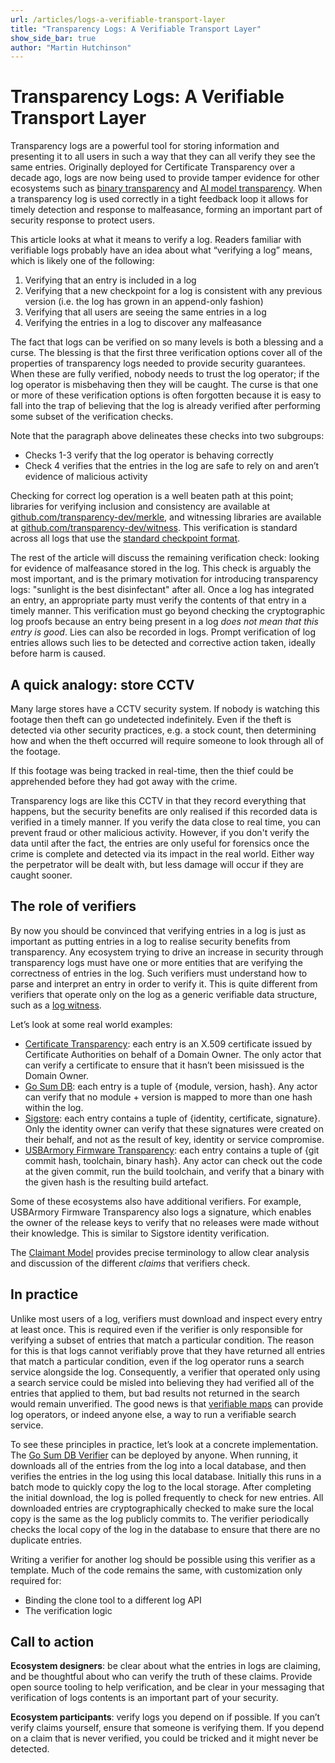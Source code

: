 ```yaml
---
url: /articles/logs-a-verifiable-transport-layer
title: "Transparency Logs: A Verifiable Transport Layer"
show_side_bar: true
author: "Martin Hutchinson"
---
```


# Transparency Logs: A Verifiable Transport Layer

Transparency logs are a powerful tool for storing information and presenting it to all users in such a way that they can all verify they see the same entries. Originally deployed for Certificate Transparency over a decade ago, logs are now being used to provide tamper evidence for other ecosystems such as [binary transparency](https://security.googleblog.com/2023/08/pixel-binary-transparency-verifiable.html) and [AI model transparency](https://security.googleblog.com/2023/10/increasing-transparency-in-ai-security.html?m=1). When a transparency log is used correctly in a tight feedback loop it allows for timely detection and response to malfeasance, forming an important part of security response to protect users.

This article looks at what it means to verify a log. Readers familiar with verifiable logs probably have an idea about what “verifying a log” means, which is likely one of the following:

1. Verifying that an entry is included in a log
2. Verifying that a new checkpoint for a log is consistent with any previous version (i.e. the log has grown in an append-only fashion)
3. Verifying that all users are seeing the same entries in a log
4. Verifying the entries in a log to discover any malfeasance

The fact that logs can be verified on so many levels is both a blessing and a curse. The blessing is that the first three verification options cover all of the properties of transparency logs needed to provide security guarantees. When these are fully verified, nobody needs to trust the log operator; if the log operator is misbehaving then they will be caught. The curse is that one or more of these verification options is often forgotten because it is easy to fall into the trap of believing that the log is already verified after performing some subset of the verification checks.

Note that the paragraph above delineates these checks into two subgroups:

*   Checks 1-3 verify that the log operator is behaving correctly
*   Check 4 verifies that the entries in the log are safe to rely on and aren’t evidence of malicious activity

Checking for correct log operation is a well beaten path at this point; libraries for verifying inclusion and consistency are available at [github.com/transparency-dev/merkle](https://github.com/transparency-dev/merkle), and witnessing libraries are available at [github.com/transparency-dev/witness](github.com/transparency-dev/witness). This verification is standard across all logs that use the [standard checkpoint format](github.com/transparency-dev/formats).

The rest of the article will discuss the remaining verification check: looking for evidence of malfeasance stored in the log. This check is arguably the most important, and is the primary motivation for introducing transparency logs: "sunlight is the best disinfectant" after all. Once a log has integrated an entry, an appropriate party must verify the contents of that entry in a timely manner. This verification must go beyond checking the cryptographic log proofs because an entry being present in a log _does not mean that this entry is good_. Lies can also be recorded in logs. Prompt verification of log entries allows such lies to be detected and corrective action taken, ideally before harm is caused.


## A quick analogy: store CCTV

Many large stores have a CCTV security system. If nobody is watching this footage then theft can go undetected indefinitely. Even if the theft is detected via other security practices, e.g. a stock count, then determining how and when the theft occurred will require someone to look through all of the footage.

If this footage was being tracked in real-time, then the thief could be apprehended before they had got away with the crime.

Transparency logs are like this CCTV in that they record everything that happens, but the security benefits are only realised if this recorded data is verified in a timely manner. If you verify the data close to real time, you can prevent fraud or other malicious activity. However, if you don't verify the data until after the fact, the entries are only useful for forensics once the crime is complete and detected via its impact in the real world. Either way the perpetrator will be dealt with, but less damage will occur if they are caught sooner.


## The role of verifiers

By now you should be convinced that verifying entries in a log is just as important as putting entries in a log to realise security benefits from transparency. Any ecosystem trying to drive an increase in security through transparency logs must have one or more entities that are verifying the correctness of entries in the log. Such verifiers must understand how to parse and interpret an entry in order to verify it. This is quite different from verifiers that operate only on the log as a generic verifiable data structure, such as a [log witness](https://github.com/transparency-dev/witness).

Let’s look at some real world examples:
*   [Certificate Transparency](https://certificate.transparency.dev/): each entry is an X.509 certificate issued by Certificate Authorities on behalf of a Domain Owner. The only actor that can verify a certificate to ensure that it hasn’t been misissued is the Domain Owner.
*   [Go Sum DB](https://sum.golang.org/): each entry is a tuple of {module, version, hash}. Any actor can verify that no module + version is mapped to more than one hash within the log.
*   [Sigstore](https://www.sigstore.dev/): each entry contains a tuple of {identity, certificate, signature}. Only the identity owner can verify that these signatures were created on their behalf, and not as the result of key, identity or service compromise.
*   [USBArmory Firmware Transparency](https://github.com/usbarmory/armory-drive/wiki/Firmware-Transparency): each entry contains a tuple of {git commit hash, toolchain, binary hash}. Any actor can check out the code at the given commit, run the build toolchain, and verify that a binary with the given hash is the resulting build artefact.

Some of these ecosystems also have additional verifiers. For example, USBArmory Firmware Transparency also logs a signature, which enables the owner of the release keys to verify that no releases were made without their knowledge. This is similar to Sigstore identity verification.

The [Claimant Model](https://transparency.dev/how-to-design-a-verifiable-system/) provides precise terminology to allow clear analysis and discussion of the different _claims_ that verifiers check.


## In practice

Unlike most users of a log, verifiers must download and inspect every entry at least once. This is required even if the verifier is only responsible for verifying a subset of entries that match a particular condition. The reason for this is that logs cannot verifiably prove that they have returned all entries that match a particular condition, even if the log operator runs a search service alongside the log. Consequently, a verifier that operated only using a search service could be misled into believing they had verified all of the entries that applied to them, but bad results not returned in the search would remain unverified. The good news is that [verifiable maps](https://github.com/google/trillian/tree/master/experimental/batchmap) can provide log operators, or indeed anyone else, a way to run a verifiable search service.

To see these principles in practice, let’s look at a concrete implementation. The [Go Sum DB Verifier](https://github.com/google/trillian-examples/tree/master/clone/cmd/sumdbverify) can be deployed by anyone. When running, it downloads all of the entries from the log into a local database, and then verifies the entries in the log using this local database. Initially this runs in a batch mode to quickly copy the log to the local storage. After completing the initial download, the log is polled frequently to check for new entries. All downloaded entries are cryptographically checked to make sure the local copy is the same as the log publicly commits to. The verifier periodically checks the local copy of the log in the database to ensure that there are no duplicate entries.

Writing a verifier for another log should be possible using this verifier as a template. Much of the code remains the same, with customization only required for:

*   Binding the clone tool to a different log API
*   The verification logic


## Call to action

**Ecosystem designers**: be clear about what the entries in logs are claiming, and be thoughtful about who can verify the truth of these claims. Provide open source tooling to help verification, and be clear in your messaging that verification of logs contents is an important part of your security.

**Ecosystem participants**: verify logs you depend on if possible. If you can’t verify claims yourself, ensure that someone is verifying them. If you depend on a claim that is never verified, you could be tricked and it might never be detected.


